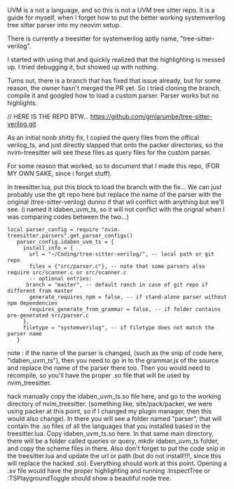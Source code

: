 UVM is a not a language, and so this is not a UVM tree sitter repo. It is a guide for myself, when I forget how to put the better working systemverilog tree sitter parser into my neovim setup. 






There is currently a treesitter for systemverilog aptly name, "tree-sitter-verilog". 

I started with using that and quickly realized that the highlighting is messed up. I tried debugging it, but showed up with nothing.


Turns out, there is a branch that has fixed that issue already, but for some reason, the owner hasn't merged the PR yet. So i tried cloning the branch, compile it and googled how to load a custom parser. Parser works but no highlights.

// HERE IS THE REPO BTW...
https://github.com/gmlarumbe/tree-sitter-verilog.git

As an initial noob shitty fix, I copied the query files from the offical verilog_ts, and just directly slapped that onto the packer directories, so the nvim-treesitter will see these files as query files for the custom parser.

For some reason that worked, so to document that I made this repo, (FOR MY OWN SAKE, since i forget stuff). 




In treesitter.lua, put this block to load the branch with the fix... We can just probably use the git repo here but replace
the name of the parser with the original (tree-sitter-verilog) dunno if that wil conflict with anything but we'll see. (i named it idaben_uvm_ts, so it will not conflict with the orignal when I was comparing codes between the two...)

```
local parser_config = require "nvim-treesitter.parsers".get_parser_configs()
   parser_config.idaben_uvm_ts = {
     install_info = {
       url = "~/Coding/tree-sitter-verilog/", -- local path or git repo
       files = {"src/parser.c"}, -- note that some parsers also require src/scanner.c or src/scanner.c
       -- optional entries:
      branch = "master", -- default ranch in case of git repo if different from master
       generate_requires_npm = false, -- if stand-alone parser without npm dependencies
       requires_generate_from_grammar = false, -- if folder contains pre-generated src/parser.c
     },
     filetype = "systemverilog", -- if filetype does not match the parser name
   }
```


note : if the name of the parser is changed, (such as the snip of code here, "idaben_uvm_ts"), then you need to go in to the grammar.js of the source and replace the name of the parser there too. Then you would need to recompile, so you'll have the proper .so file that will be used by nvim_treesitter.

hack manually 
copy the idaben_uvm_ts.so file here, and go to the working directory of nvim_treesitter. (something like, site/pack/packer, we were using packer at this point, so if I changed my plugin manager, then this would also change). In there you will see a folder named "parser", that will contain the .so files of all the languages that you installed based in the treesitter.lua. Copy idaben_uvm_ts.so here. In that same main directory, there will be a folder called queries or query, mkdir idaben_uvm_ts folder, and copy the scheme files in there. Also don't forget to put the code snip in the treesitter.lua and update the url or path (but do not install!!!!, since this will replace the hacked .so). Everything should work at this point. Opening a .sv file would have the proper highlighting and running :InspectTree or :TSPlaygroundToggle should show a beautiful node tree.
